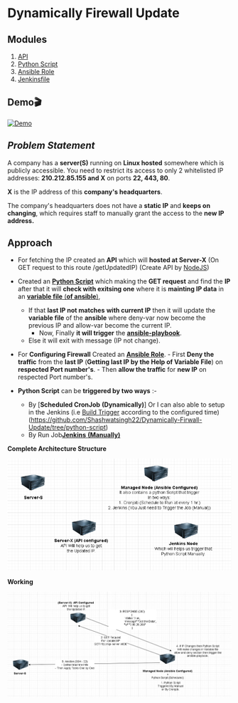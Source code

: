 # Dynamically Firewall Update
## Modules 
1.  [API](https://github.com/Shashwatsingh22/Dynamically-Firwall-Update/tree/api)
2.  [Python Script](https://github.com/Shashwatsingh22/Dynamically-Firwall-Update/tree/python-script)
3.  [Ansible Role](https://github.com/Shashwatsingh22/Dynamically-Firwall-Update/tree/ansible-role)
4.  [Jenkinsfile](https://github.com/Shashwatsingh22/Dynamically-Firwall-Update/tree/trigger)

## Demo🎬
[![Demo](https://img.youtube.com/vi/bu2nBt45H6A/0.jpg)](https://www.youtube.com/watch?v=bu2nBt45H6A)

## *Problem Statement*

A company has a **server(S)** running on **Linux hosted** somewhere which is publicly accessible. You need to restrict its access to only 2 whitelisted IP addresses: **210.212.85.155 and X** on ports **22, 443, 80**.

**X** is the IP address of this **company's headquarters**.

The company's headquarters does not have a **static IP** and **keeps on changing**, which requires staff to manually grant the access to the **new IP address.**

## **Approach**

 - For fetching the IP  created an **API** which will **hosted at Server-X** (On GET request to this route /getUpdatedIP) (Create API by [NodeJS](https://github.com/Shashwatsingh22/Dynamically-Firwall-Update/tree/api))

 -  Created an [**Python Script**](https://github.com/Shashwatsingh22/Dynamically-Firwall-Update/tree/python-script) which making the **GET request** and find the **IP** after that it will **check with exitsing one** where it is **mainting IP data** in an [**variable file** (**of ansible**)](https://github.com/Shashwatsingh22/Dynamically-Firwall-Update/blob/ansible-role/changeUbuntuFirwall/vars/main.yml), 
	- If that **last IP not matches** **with current IP** then it will update the **variable file** of the **ansible** where deny-var now become the previous IP and allow-var become the current IP.
	  - Now, Finally **it will trigger** the **[ansible-playbook](https://github.com/Shashwatsingh22/Dynamically-Firwall-Update/blob/ansible-role/setup.yml)**.
	- Else it will exit with message (IP not change).
- For **Configuring Firewall** Created an [**Ansible Role**](https://github.com/Shashwatsingh22/Dynamically-Firwall-Update/tree/ansible-role).
		  - First **Deny the traffic** from the **last IP** (**Getting last IP  by the Help of Variable File**) on **respected Port number's**.
		  - Then **allow the traffic** for **new IP** on respected Port number's.
- **Python Script** can be **triggered by two ways** :-

    - By [**Scheduled CronJob** **(Dynamically)**] Or I can also able to setup in the Jenkins (i.e [Build Trigger](https://github.com/Shashwatsingh22/Dynamically-Firwall-Update/tree/python-script#readme) according to the configured time)(https://github.com/Shashwatsingh22/Dynamically-Firwall-Update/tree/python-script)
    - By Run Job[**Jenkins** **(Manually)**](https://github.com/Shashwatsingh22/Dynamically-Firwall-Update/tree/trigger)
				
**Complete Architecture Structure**

![ArchIMP1.1](https://raw.githubusercontent.com/Shashwatsingh22/Dynamically-Firwall-Update/main/archIMG/1.1.PNG)

**Working**

![ArchIMG1.2](https://raw.githubusercontent.com/Shashwatsingh22/Dynamically-Firwall-Update/main/archIMG/1.2.PNG)
